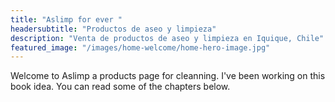 ```yaml
---
title: "Aslimp for ever "
headersubtitle: "Productos de aseo y limpieza"
description: "Venta de productos de aseo y limpieza en Iquique, Chile"
featured_image: "/images/home-welcome/home-hero-image.jpg"
---
```

Welcome to Aslimp a products page for cleanning. I've been working on this book idea. You can read some of the chapters below.
